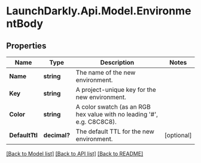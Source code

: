 # LaunchDarkly.Api.Model.EnvironmentBody
## Properties

Name | Type | Description | Notes
------------ | ------------- | ------------- | -------------
**Name** | **string** | The name of the new environment. | 
**Key** | **string** | A project-unique key for the new environment. | 
**Color** | **string** | A color swatch (as an RGB hex value with no leading &#39;#&#39;, e.g. C8C8C8). | 
**DefaultTtl** | **decimal?** | The default TTL for the new environment. | [optional] 

[[Back to Model list]](../README.md#documentation-for-models) [[Back to API list]](../README.md#documentation-for-api-endpoints) [[Back to README]](../README.md)

